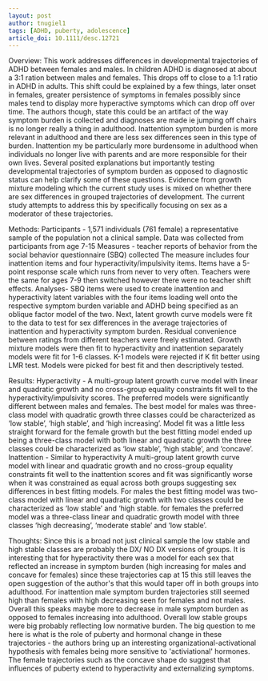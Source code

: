 ```yaml
---
layout: post
author: tnugiel1
tags: [ADHD, puberty, adolescence]
article_doi: 10.1111/desc.12721
---
```


Overview: This work addresses differences in developmental trajectories of ADHD between females and males. In children ADHD is diagnosed at about a 3:1 ration between males and females. This drops off to close to a 1:1 ratio in ADHD in adults. This shift could be explained by a few things, later onset in females, greater persistence of symptoms in females possibly since males tend to display more hyperactive symptoms which can drop off over time. The authors though, state this could be an artifact of the way symptom burden is collected and diagnoses are made ie jumping off chairs is no longer really a thing in adulthood. Inattention symptom burden is more relevant in adulthood and there are less sex differences seen in this type of burden. Inattention my be particularly more burdensome in adulthood when individuals no longer live with parents and are more responsible for their own lives. Several posited explanations but importantly testing developmental trajectories of symptom burden as opposed to diagnostic status can help clarify some of these questions. Evidence from growth mixture modeling which the current study uses is mixed on whether there are sex differences in grouped trajectories of development. The current study attempts to address this by specifically focusing on sex as a moderator of these trajectories.   

Methods: Participants - 1,571 individuals (761 female) a representative sample of the population not a clinical sample. Data was collected from participants from age 7-15
Measures - teacher reports of behavior from the social behavior questionnaire (SBQ) collected The measure includes four inattention items and four hyperactivity/impulsivity items. Items have a 5-point response scale which runs from never to very often. Teachers were the same for ages 7-9 then switched however there were no teacher shift effects. 
Analyses- SBQ items were used to create inattention and hyperactivity latent variables with the four items loading well onto the respective symptom burden variable and ADHD being specified as an oblique factor model of the two. Next, latent growth curve models were fit to the data to test for sex differences in the average trajectories of inattention and hyperactivity symptom burden. Residual convenience between ratings from different teachers were freely estimated. Growth mixture models were then fit to hyperactivity and inattention separately models were fit for 1-6 classes. K-1 models were rejected if K fit better using LMR test. Models were picked for best fit and then descriptively tested. 

Results: Hyperactivity - A multi-group latent growth curve model with linear and quadratic growth and no cross-group equality constraints fit well to the hyperactivity/impulsivity scores. The preferred models were significantly different between males and females. The best model for males was  three-class model with quadratic growth  three classes could be characterized as ‘low stable’, ‘high stable’, and ‘high increasing’. Model fit was a little less straight forward for the female growth but the best fitting model ended up being a three-class model with both linear and quadratic growth the three classes could be characterized as ‘low stable’, ‘high stable’, and ‘concave’. 
Inattention - Similar to hyperactivity A multi-group latent growth curve model with linear and quadratic growth and no cross-group equality constraints fit well to the inattention scores and fit was significantly worse when it was constrained as equal across both groups suggesting sex differences in best fitting models. For males the best fitting model was two-class model with linear and quadratic growth with two classes could be characterized as ‘low stable’ and ‘high stable. for females the preferred model was a three-class linear and quadratic growth model with three classes ‘high decreasing’, ‘moderate stable’ and ‘low stable’.


Thoughts: Since this is a broad not just clinical sample the low stable and high stable classes are probably the DX/ NO DX versions of groups. It is interesting that for hyperactivity there was a model for each sex that reflected an increase in symptom burden (high increasing for males and concave for females) since these trajectories cap at 15 this still leaves the open suggestion of the author's that this would taper off in both groups into adulthood. For inattention male symptom burden trajectories still seemed high than females with high decreasing seen for females and not males. Overall this speaks maybe more to decrease in male symptom burden as opposed to females increasing into adulthood. Overall low stable groups were big probably reflecting low normative burden. The big question to me here is what is the role of puberty and hormonal change in these trajectories - the authors bring up an interesting organizational-activational hypothesis with females being more sensitive to 'activiational' hormones. The female trajectories such as the concave shape do suggest that influences of puberty extend to hyperactivity and externalizing symptoms.  
